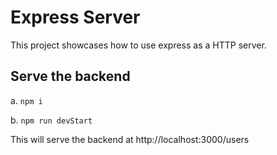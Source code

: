 # Express Server

This project showcases how to use express as a HTTP server.

## Serve the backend

   a. `npm i`

   b. `npm run devStart`

   This will serve the backend at http://localhost:3000/users

